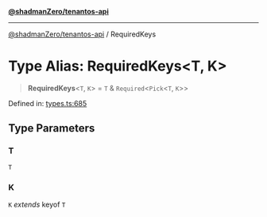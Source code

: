 [**@shadmanZero/tenantos-api**](../README.md)

***

[@shadmanZero/tenantos-api](../globals.md) / RequiredKeys

# Type Alias: RequiredKeys\<T, K\>

> **RequiredKeys**\<`T`, `K`\> = `T` & `Required`\<`Pick`\<`T`, `K`\>\>

Defined in: [types.ts:685](https://github.com/shadmanZero/tenantos-api/blob/1519ecac4035082956b06ca1cf266b8ad4cc7904/src/types.ts#L685)

## Type Parameters

### T

`T`

### K

`K` *extends* keyof `T`
